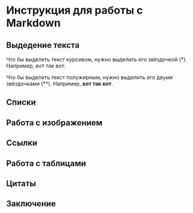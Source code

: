 # Инструкция для работы с Markdown

## Выдедение текста

Что бы выделить текст курсивом, нужно выделить его звёздочкой (*). Например, *вот так вот*.

Что бы выделить текст полужирным, нужно выделить его двумя звёздочками (**). Например, **вот так вот**.

## Списки

## Работа с изображением

## Ссылки

## Работа с таблицами

## Цитаты

## Заключение

